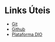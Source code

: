 # Links Úteis

- [Git](https://git-scm.com/)
- [Github](https://github.com)
- [Plataforma DIO](https://web.dio.me/home)
